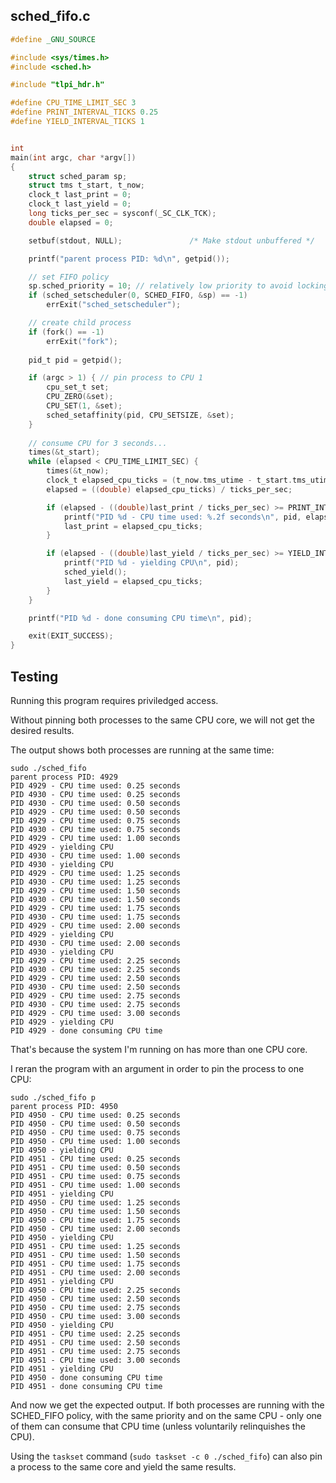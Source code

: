 ## sched_fifo.c
```C
#define _GNU_SOURCE

#include <sys/times.h>
#include <sched.h>

#include "tlpi_hdr.h"

#define CPU_TIME_LIMIT_SEC 3
#define PRINT_INTERVAL_TICKS 0.25
#define YIELD_INTERVAL_TICKS 1


int
main(int argc, char *argv[])
{
    struct sched_param sp;
    struct tms t_start, t_now;
    clock_t last_print = 0;
    clock_t last_yield = 0;
    long ticks_per_sec = sysconf(_SC_CLK_TCK);
    double elapsed = 0;

    setbuf(stdout, NULL);               /* Make stdout unbuffered */

    printf("parent process PID: %d\n", getpid());

    // set FIFO policy
    sp.sched_priority = 10; // relatively low priority to avoid locking the system
    if (sched_setscheduler(0, SCHED_FIFO, &sp) == -1)
        errExit("sched_setscheduler");

    // create child process
    if (fork() == -1)
        errExit("fork");
    
    pid_t pid = getpid();

    if (argc > 1) { // pin process to CPU 1
        cpu_set_t set;
        CPU_ZERO(&set);
        CPU_SET(1, &set);
        sched_setaffinity(pid, CPU_SETSIZE, &set);
    }
    
    // consume CPU for 3 seconds...
    times(&t_start);
    while (elapsed < CPU_TIME_LIMIT_SEC) {
        times(&t_now);
        clock_t elapsed_cpu_ticks = (t_now.tms_utime - t_start.tms_utime) + (t_now.tms_stime - t_start.tms_stime);
        elapsed = ((double) elapsed_cpu_ticks) / ticks_per_sec;

        if (elapsed - ((double)last_print / ticks_per_sec) >= PRINT_INTERVAL_TICKS) {
            printf("PID %d - CPU time used: %.2f seconds\n", pid, elapsed);
            last_print = elapsed_cpu_ticks;
        }

        if (elapsed - ((double)last_yield / ticks_per_sec) >= YIELD_INTERVAL_TICKS) {
            printf("PID %d - yielding CPU\n", pid);
            sched_yield();
            last_yield = elapsed_cpu_ticks;
        }
    }

    printf("PID %d - done consuming CPU time\n", pid);

    exit(EXIT_SUCCESS);
}

```

## Testing
Running this program requires priviledged access.

Without pinning both processes to the same CPU core, we will not get the desired results.

The output shows both processes are running at the same time:
```
sudo ./sched_fifo
parent process PID: 4929
PID 4929 - CPU time used: 0.25 seconds
PID 4930 - CPU time used: 0.25 seconds
PID 4930 - CPU time used: 0.50 seconds
PID 4929 - CPU time used: 0.50 seconds
PID 4929 - CPU time used: 0.75 seconds
PID 4930 - CPU time used: 0.75 seconds
PID 4929 - CPU time used: 1.00 seconds
PID 4929 - yielding CPU
PID 4930 - CPU time used: 1.00 seconds
PID 4930 - yielding CPU
PID 4929 - CPU time used: 1.25 seconds
PID 4930 - CPU time used: 1.25 seconds
PID 4929 - CPU time used: 1.50 seconds
PID 4930 - CPU time used: 1.50 seconds
PID 4929 - CPU time used: 1.75 seconds
PID 4930 - CPU time used: 1.75 seconds
PID 4929 - CPU time used: 2.00 seconds
PID 4929 - yielding CPU
PID 4930 - CPU time used: 2.00 seconds
PID 4930 - yielding CPU
PID 4929 - CPU time used: 2.25 seconds
PID 4930 - CPU time used: 2.25 seconds
PID 4929 - CPU time used: 2.50 seconds
PID 4930 - CPU time used: 2.50 seconds
PID 4929 - CPU time used: 2.75 seconds
PID 4930 - CPU time used: 2.75 seconds
PID 4929 - CPU time used: 3.00 seconds
PID 4929 - yielding CPU
PID 4929 - done consuming CPU time
```

That's because the system I'm running on has more than one CPU core.

I reran the program with an argument in order to pin the process to one CPU:

```
sudo ./sched_fifo p
parent process PID: 4950
PID 4950 - CPU time used: 0.25 seconds
PID 4950 - CPU time used: 0.50 seconds
PID 4950 - CPU time used: 0.75 seconds
PID 4950 - CPU time used: 1.00 seconds
PID 4950 - yielding CPU
PID 4951 - CPU time used: 0.25 seconds
PID 4951 - CPU time used: 0.50 seconds
PID 4951 - CPU time used: 0.75 seconds
PID 4951 - CPU time used: 1.00 seconds
PID 4951 - yielding CPU
PID 4950 - CPU time used: 1.25 seconds
PID 4950 - CPU time used: 1.50 seconds
PID 4950 - CPU time used: 1.75 seconds
PID 4950 - CPU time used: 2.00 seconds
PID 4950 - yielding CPU
PID 4951 - CPU time used: 1.25 seconds
PID 4951 - CPU time used: 1.50 seconds
PID 4951 - CPU time used: 1.75 seconds
PID 4951 - CPU time used: 2.00 seconds
PID 4951 - yielding CPU
PID 4950 - CPU time used: 2.25 seconds
PID 4950 - CPU time used: 2.50 seconds
PID 4950 - CPU time used: 2.75 seconds
PID 4950 - CPU time used: 3.00 seconds
PID 4950 - yielding CPU
PID 4951 - CPU time used: 2.25 seconds
PID 4951 - CPU time used: 2.50 seconds
PID 4951 - CPU time used: 2.75 seconds
PID 4951 - CPU time used: 3.00 seconds
PID 4951 - yielding CPU
PID 4950 - done consuming CPU time
PID 4951 - done consuming CPU time
```

And now we get the expected output. If both processes are running with the SCHED_FIFO policy, with the same priority and on the same CPU - only one of them can consume that CPU time (unless voluntarily relinquishes the CPU).

Using the `taskset` command (`sudo taskset -c 0 ./sched_fifo`) can also pin a process to the same core and yield the same results.
